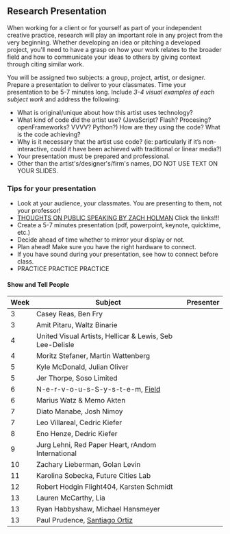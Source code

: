 ## Research Presentation

When working for a client or for yourself as part of your independent creative practice, research will play an important role in any project from the very beginning. Whether developing an idea or pitching a developed project, you'll need to have a grasp on how your work relates to the broader field and how to communicate your ideas to others by giving context through citing similar work.

You will be assigned two subjects: a group, project, artist, or designer. Prepare a presentation to deliver to your classmates. Time your presentation to be 5-7 minutes long. Include *3-4 visual examples of each subject work* and address the following: 

* What is original/unique about how this artist uses technology? 
* What kind of code did the artist use? (JavaScript? Flash? Procesing? openFrameworks? VVVV? Python?) How are they using the code? What is the code achieving?
* Why is it necessary that the artist use code? (ie: particularly if it’s non-interactive, could it have been achieved with traditional or linear media?)
* Your presentation must be prepared and professional.
* Other than the artist's/designer's/firm's names, DO NOT USE TEXT ON YOUR SLIDES. 


### Tips for your presentation

* Look at your audience, your classmates. You are presenting to them, not your professor!
* [THOUGHTS ON PUBLIC SPEAKING BY ZACH HOLMAN](http://speaking.io/) Click the links!!!
* Create a 5-7 minutes presentation (pdf, powerpoint, keynote, quicktime, etc.)
* Decide ahead of time whether to mirror your display or not.
* Plan ahead! Make sure you have the right hardware to connect.
* If you have sound during your presentation, see how to connect before class.
* PRACTICE PRACTICE PRACTICE


#### Show and Tell People

Week|	Subject						|	Presenter
---	|---								|---
3	|	Casey Reas, Ben Fry			|
3	|	Amit Pitaru, Waltz Binarie	|
4	|	United Visual Artists, Hellicar & Lewis, Seb Lee-Delisle|
4	|	Moritz Stefaner, Martin Wattenberg|
5	|	Kyle McDonald, Julian Oliver	|
5	|	Jer Thorpe, Soso Limited	|
6	|	N-e-r-v-o-u-s-S-y-s-t-e-m, [Field](https://www.field.io/) |
6	|	Marius Watz & Memo Akten |
7	|	Diato Manabe, Josh Nimoy  |
7	|	Leo Villareal, Cedric Kiefer |
8	|	Eno Henze, Dedric Kiefer |
9	|	Jurg Lehni, Red Paper Heart, rAndom International  |
10	|	Zachary Lieberman, Golan Levin |
11	|	Karolina Sobecka, Future Cities Lab |
12	|	Robert Hodgin Flight404, Karsten Schmidt |
13	|	Lauren McCarthy, Lia |
13	|	Ryan Habbyshaw, Michael Hansmeyer  |
13	|	Paul Prudence, [Santiago Ortiz](https://moebio.com) |